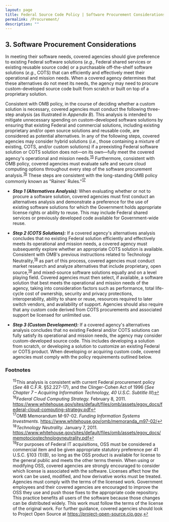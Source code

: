 ```yaml
---
layout: page
title: Federal Source Code Policy | Software Procurement Considerations
permalink: /Procurement/
description: ""
---
```


## 3. Software Procurement Considerations

In meeting their software needs, covered agencies should give preference to existing Federal software solutions (*e.g.*, Federal shared services or existing reusable source code) or a purchasable off-the-shelf software solutions (*e.g.*, COTS) that can efficiently and effectively meet their operational and mission needs. When a covered agency determines that these alternatives do not meet its needs, the agency may need to procure custom-developed source code built from scratch or built on top of a proprietary solution.

Consistent with OMB policy, in the course of deciding whether a custom solution is necessary, covered agencies must conduct the following three-step analysis (as illustrated in *Appendix B*). This analysis is intended to mitigate unnecessary spending on custom-developed software solutions by ensuring that existing Federal and commercial solutions, including existing proprietary and/or open source solutions and reusable code, are considered as potential alternatives. In any of the following steps, covered agencies may consider hybrid solutions (*i.e.*, those containing a mixture of existing, COTS, and/or custom solutions) if a preexisting Federal software solution or COTS solution does not—on its own—fully meet the covered agency's  operational and mission needs.<sup id="fnr15"><a href="#fn15">15</a></sup> Furthermore, consistent with OMB policy, covered agencies must evaluate safe and secure cloud computing options throughout every step of the software procurement analysis.<sup id="fnr16"><a href="#fn16">16</a></sup> These steps are consistent with the long-standing OMB policy commonly known as "Raines' Rules."<sup id="fnr17"><a href="#fn17">17</a></sup>

* **_Step 1 (Alternatives Analysis):_** When evaluating whether or not to procure a software solution, covered agencies must first conduct an alternatives analysis and demonstrate a preference for the use of existing software solutions for which the Government holds appropriate license rights or ability to reuse. This may include Federal shared services or previously developed code available for Government-wide reuse.

* **_Step 2 (COTS Solutions):_** If a covered agency's alternatives analysis concludes that no existing Federal solution efficiently and effectively meets its operational and mission needs, a covered agency must subsequently explore whether an appropriate COTS solution is available. Consistent with OMB's previous instructions related to Technology Neutrality,<sup id="fnr18"><a href="#fn18">18</a></sup> as part of this process, covered agencies must conduct market research and analyze alternatives that include proprietary, open source,<sup id="fnr19"><a href="#fn19">19</a></sup> and mixed-source software solutions equally and on a level playing field. Covered agencies must then select, if available, a software solution that best meets the operational and mission needs of the agency, taking into consideration factors such as performance, total life-cycle cost of ownership, security and privacy protections, interoperability, ability to share or reuse, resources required to later switch vendors, and availability of support. Agencies should also require that any custom code derived from COTS procurements and associated support be licensed for unlimited use. 

* **_Step 3 (Custom Development):_** If a covered agency's alternatives analysis concludes that no existing Federal and/or COTS solutions can fully satisfy its operational and mission needs, the agency may consider custom-developed source code. This includes developing a solution from scratch, or developing a solution to customize an existing Federal or COTS product. When developing or acquiring custom code, covered agencies must comply with the policy requirements outlined below.

### Footnotes

<ul style="list-style-type:none">

<li id="fn15"><sup>15</sup>This analysis is consistent with current Federal procurement policy (<em>See</em> 48 C.F.R. §52.227-17), and the Clinger-Cohen Act of 1996 (<em>See Chapter 7 – Acquiring Information Technology, 40 U.S.C. Subtitle III</em>)<a href="#fnr15">&#8617;</a></li>
<li id="fn16"><sup>16</sup><em>Federal Cloud Computing Strategy.</em> February 8, 2011. <a href="https://www.whitehouse.gov/sites/default/files/omb/assets/egov_docs/federal-cloud-computing-strategy.pdf">https://www.whitehouse.gov/sites/default/files/omb/assets/egov_docs/federal-cloud-computing-strategy.pdf</a><a href="#fnr16">&#8617;</a></li>
<li id="fn17"><sup>17</sup>OMB Memorandum M-97-02. <em>Funding Information Systems Investments.</em> <a href="https://www.whitehouse.gov/omb/memoranda_m97-02/">https://www.whitehouse.gov/omb/memoranda_m97-02/</a><a href="#fnr17">&#8617;</a></li>
<li id="fn18"><sup>18</sup><em>Technology Neutrality.</em> January 7, 2011. <a href="https://www.whitehouse.gov/sites/default/files/omb/assets/egov_docs/memotociostechnologyneutrality.pdf">https://www.whitehouse.gov/sites/default/files/omb/assets/egov_docs/memotociostechnologyneutrality.pdf</a><a href="#fnr18">&#8617;</a></li>
<li id="fn19"><sup>19</sup>For purposes of Federal IT acquisitions, OSS must be considered a commercial item and be given appropriate statutory preference per 41 U.S.C. §103 (1)(B), so long as the OSS product is available for license to the general public and meets the other terms therein. When using or modifying OSS, covered agencies are strongly encouraged to consider which license is associated with the software. Licenses affect how the work can be used, modified, and how derivative works must be treated. Agencies must comply with the terms of the licensed work. Government employees and their covered agencies are encouraged to improve the OSS they use and push those fixes to the appropriate code repository. This practice benefits all users of the software because those changes can be distributed widely. This work must follow the terms of the license of the original work. For further guidance, covered agencies should look to Project Open Source at <a href="https://project-open-source.cio.gov">https://project-open-source.cio.gov</a>.<a href="#fnr19">&#8617;</a></li>

</ul>
